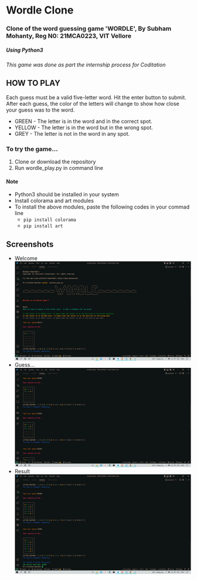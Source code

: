 # Wordle Clone
### Clone of the word guessing game 'WORDLE', By Subham Mohanty, Reg N0: 21MCA0223, VIT Vellore
##### Using Python3

*This game was done as part the internship process for Coditation*

## **HOW TO PLAY**
Each guess must be a valid five-letter word. Hit the enter button to submit.<br />
After each guess, the color of the letters will change to show how close your guess was to the word.

- GREEN - The letter is in the word and in the correct spot.
- YELLOW - The letter is in the word but in the wrong spot.
- GREY - The letter is not in the word in any spot.

### To try the game...
1. Clone or download the repository
2. Run wordle_play.py in command line

#### Note
- Python3 should be installed in your system
- Install colorama and art modules
- To install the above modules, paste the following codes in your commad line
    - `pip install colorama`
    - `pip install art`

## Screenshots
- Welcome
![image](https://github.com/subham58/World-Game/blob/master/Screenshots/Screenshot%20(560).png)
- Guess...
![image](https://github.com/subham58/World-Game/blob/master/Screenshots/Screenshot%20(561).png)
- Result
![image](https://github.com/subham58/World-Game/blob/master/Screenshots/Screenshot%20(562).png)
